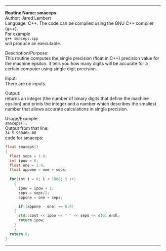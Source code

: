 *******************************************************
**Routine Name: smaceps**  
Author: Jared Lambert  
Language: C++. The code can be compiled using the GNU C++ compiler (g++).  
For example  
`g++ smaceps.cpp`    
will produce an executable.  

Description/Purpose:   
This routine computes the single precision (float in C++) precision value for the machine epsilon. It tells you how many digits will be accurate for a certain computer using single digit precision.  

Input:  
There are no inputs.  

Output:   
returns an integer (the number of binary digits that define the machine epsilon) and prints the integer and a number which describes the smallest number that allows accurate calculations in single precision.    

Usage/Example:    
`smaceps();`      
Output from that line:    
`24 5.96046e-08`    
code for smaceps:    
```c++
float smaceps()
{
  float seps = 1.0;
  int ipow = 0;
  float one = 1.0;
  float appone = one + seps;
  
  for(int i = 0; i < 1000; i ++)
    {
      ipow = ipow + 1;
      seps = seps/2;
      appone = one + seps;

      if((appone - one) == 0.0)
	{
	  std::cout << ipow << " " << seps << std::endl;
	  return ipow;
	}
    }
  return 0;
}
```


********************************************************

